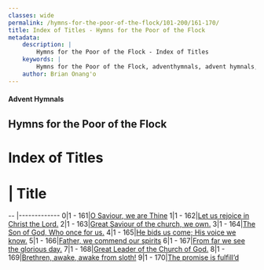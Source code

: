 ```yaml
---
classes: wide
permalink: /hymns-for-the-poor-of-the-flock/101-200/161-170/
title: Index of Titles - Hymns for the Poor of the Flock
metadata:
    description: |
        Hymns for the Poor of the Flock - Index of Titles
    keywords: |
        Hymns for the Poor of the Flock, adventhymnals, advent hymnals, index
    author: Brian Onang'o
---
```


#### Advent Hymnals

## Hymns for the Poor of the Flock

# Index of Titles
# | Title                        
-- |-------------
0|1 - 161|[O Saviour, we are Thine](/101-200/161-170/01.O-Saviour,-we-are-Thine)
1|1 - 162|[Let us rejoice in Christ the Lord.](/101-200/161-170/02.Let-us-rejoice-in-Christ-the-Lord)
2|1 - 163|[Great Saviour of the church, we own.](/101-200/161-170/03.Great-Saviour-of-the-church,-we-own)
3|1 - 164|[The Son of God, Who once for us.](/101-200/161-170/04.The-Son-of-God,-Who-once-for-us)
4|1 - 165|[He bids us come; His voice we know.](/101-200/161-170/05.He-bids-us-come;-His-voice-we-know)
5|1 - 166|[Father, we commend our spirits](/101-200/161-170/06.Father,-we-commend-our-spirits)
6|1 - 167|[From far we see the glorious day.](/101-200/161-170/07.From-far-we-see-the-glorious-day)
7|1 - 168|[Great Leader of the Church of God.](/101-200/161-170/08.Great-Leader-of-the-Church-of-God)
8|1 - 169|[Brethren, awake, awake from sloth!](/101-200/161-170/09.Brethren,-awake,-awake-from-sloth!)
9|1 - 170|[The promise is fulfill’d](/101-200/161-170/10.The-promise-is-fulfill’d)